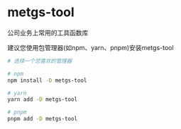 # metgs-tool
公司业务上常用的工具函数库

建议您使用包管理器(如npm、yarn、pnpm)安装metgs-tool
```sh
# 选择一个您喜欢的管理器

# npm
npm install -D metgs-tool

# yarn
yarn add -D metgs-tool

# pnpm
pnpm add -D metgs-tool
```